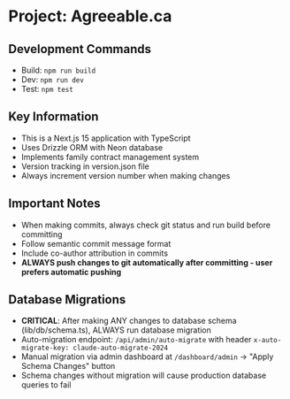 # Project: Agreeable.ca

## Development Commands
- Build: `npm run build`
- Dev: `npm run dev`
- Test: `npm test`

## Key Information
- This is a Next.js 15 application with TypeScript
- Uses Drizzle ORM with Neon database
- Implements family contract management system
- Version tracking in version.json file
- Always increment version number when making changes

## Important Notes
- When making commits, always check git status and run build before committing
- Follow semantic commit message format
- Include co-author attribution in commits
- **ALWAYS push changes to git automatically after committing - user prefers automatic pushing**

## Database Migrations
- **CRITICAL**: After making ANY changes to database schema (lib/db/schema.ts), ALWAYS run database migration
- Auto-migration endpoint: `/api/admin/auto-migrate` with header `x-auto-migrate-key: claude-auto-migrate-2024`
- Manual migration via admin dashboard at `/dashboard/admin` -> "Apply Schema Changes" button
- Schema changes without migration will cause production database queries to fail